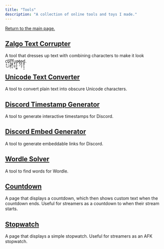 ```yaml
---
title: "Tools"
description: "A collection of online tools and toys I made."
---
```


[Return to the main page.](https://chailotl.github.io/)

## [Zalgo Text Corrupter](https://chailotl.github.io/zalgo)
A tool that dresses up text with combining characters to make it look c̛̠͙̥̣͜o᷊̣̣̣︠͝r̡̬̮͇̙͝ͅr͚͍̻̣͙︠ͅu͙᷊̼̲̰︡p̶͙̫͙̣͖͇t̙᷊͕︠̕e̵̱͎̩̰͎᷊d̡̻̙̗͙̹̯.

## [Unicode Text Converter](https://chailotl.github.io/unicode)
A tool to convert plain text into obscure Unicode characters.

## [Discord Timestamp Generator](https://chailotl.github.io/timestamp)
A tool to generate interactive timestamps for Discord.

## [Discord Embed Generator](https://chailotl.github.io/embed)
A tool to generate embeddable links for Discord.

## [Wordle Solver](https://chailotl.github.io/wordle)
A tool to find words for Wordle.

## [Countdown](https://chailotl.github.io/countdown)
A page that displays a countdown, which then shows custom text when the countdown ends. Useful for streamers as a countdown to when their stream starts.

## [Stopwatch](https://chailotl.github.io/stopwatch)
A page that displays a simple stopwatch. Useful for streamers as an AFK stopwatch.

